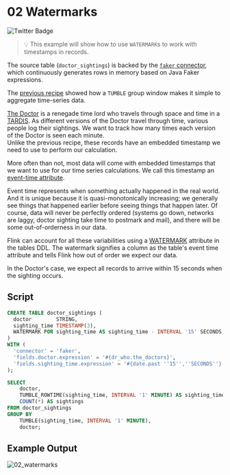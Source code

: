 # 02 Watermarks

![Twitter Badge](https://img.shields.io/badge/Flink%20Version-1.10%2B-lightgrey)

> :bulb: This example will show how to use `WATERMARK`s to work with timestamps in records. 

The source table (`doctor_sightings`) is backed by the [`faker` connector](https://github.com/knaufk/flink-faker), which continuously generates rows in memory based on Java Faker expressions.

The [previous recipe](../01/01_group_by_window.md) showed how a `TUMBLE` group window makes it simple to aggregate time-series data.	 

[The Doctor](https://tardis.fandom.com/wiki/The_Doctor) is a renegade time lord who travels through space and time in a [TARDIS](https://tardis.fandom.com/wiki/The_Doctor%27s_TARDIS).
As different versions of the Doctor travel through time, various people log their sightings.
We want to track how many times each version of the Doctor is seen each minute. 	 
Unlike the previous recipe, these records have an embedded timestamp we need to use to perform our calculation. 	 

More often than not, most data will come with embedded timestamps that we want to use for our time series calculations.	We call this timestamp an [event-time attribute](https://ci.apache.org/projects/flink/flink-docs-stable/learn-flink/streaming_analytics.html#event-time-and-watermarks).	 
  
Event time represents when something actually happened in the real world.
And it is unique because it is quasi-monotonically increasing; we generally see things that happened earlier before seeing things that happen later. Of course, data will never be perfectly ordered (systems go down, networks are laggy, doctor sighting take time to postmark and mail), and there will be some out-of-orderness in our data. 	 

Flink can account for all these variabilities using a [WATERMARK](https://docs.ververica.com/user_guide/sql_development/table_view.html#event-time) attribute in the tables DDL. The watermark signifies a column as the table's event time attribute and tells Flink how out of order we expect our data. 	 
 
In the Doctor's case, we expect all records to arrive within 15 seconds when the sighting occurs.

## Script

```sql
CREATE TABLE doctor_sightings (
  doctor        STRING,
  sighting_time TIMESTAMP(3),
  WATERMARK FOR sighting_time AS sighting_time - INTERVAL '15' SECONDS
)
WITH (
  'connector' = 'faker', 
  'fields.doctor.expression' = '#{dr_who.the_doctors}',
  'fields.sighting_time.expression' = '#{date.past ''15'',''SECONDS''}'
);

SELECT 
    doctor,
    TUMBLE_ROWTIME(sighting_time, INTERVAL '1' MINUTE) AS sighting_time,
    COUNT(*) AS sightings
FROM doctor_sightings
GROUP BY 
    TUMBLE(sighting_time, INTERVAL '1' MINUTE),
    doctor;
```

## Example Output

![02_watermarks](https://user-images.githubusercontent.com/23521087/105503592-12e24c80-5cc7-11eb-9155-243cc9c314f0.png)
